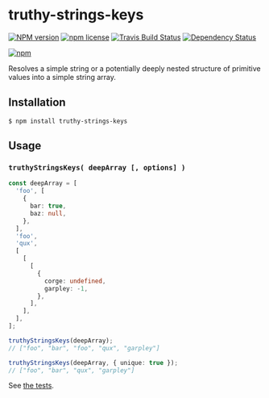 # truthy-strings-keys

[![NPM version](http://img.shields.io/npm/v/truthy-strings-keys.svg?style=flat)](https://www.npmjs.org/package/truthy-strings-keys)
[![npm license](http://img.shields.io/npm/l/truthy-strings-keys.svg?style=flat-square)](https://www.npmjs.org/package/truthy-strings-keys)
[![Travis Build Status](https://img.shields.io/travis/jedmao/truthy-strings-keys.svg)](https://travis-ci.org/jedmao/truthy-strings-keys)
[![Dependency Status](https://gemnasium.com/badges/github.com/jedmao/truthy-strings-keys.svg)](https://gemnasium.com/github.com/jedmao/truthy-strings-keys)

[![npm](https://nodei.co/npm/truthy-strings-keys.svg?downloads=true)](https://nodei.co/npm/truthy-strings-keys/)

Resolves a simple string or a potentially deeply nested structure of primitive
values into a simple string array.

## Installation

```
$ npm install truthy-strings-keys
```

## Usage

### `truthyStringsKeys( deepArray [, options] )`

```ts
const deepArray = [
  'foo', [
    {
      bar: true,
      baz: null,
    },
  ],
  'foo',
  'qux',
  [
    [
      [
        {
          corge: undefined,
          garpley: -1,
        },
      ],
    ],
  ],
];

truthyStringsKeys(deepArray);
// ["foo", "bar", "foo", "qux", "garpley"]

truthyStringsKeys(deepArray, { unique: true });
// ["foo", "bar", "qux", "garpley"]
```

See [the tests](https://github.com/jedmao/truthy-strings-keys/blob/master/src/index.test.ts).

